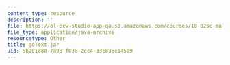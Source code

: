 ```yaml
---
content_type: resource
description: ''
file: https://ol-ocw-studio-app-qa.s3.amazonaws.com/courses/18-02sc-multivariable-calculus-fall-2010/5b201c807a98f0382ec433c83ee145a9_goText.jar
file_type: application/java-archive
resourcetype: Other
title: goText.jar
uid: 5b201c80-7a98-f038-2ec4-33c83ee145a9
---
```

